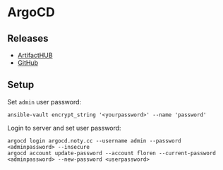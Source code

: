 # ArgoCD

## Releases

- [ArtifactHUB](https://artifacthub.io/packages/helm/argo/argo-cd)
- [GitHub](https://github.com/argoproj/argo-cd/releases)

## Setup

Set `admin` user password:

```shell
ansible-vault encrypt_string '<yourpassword>' --name 'password'
```

Login to server and set user password:

```shell
argocd login argocd.noty.cc --username admin --password <adminpassword> --insecure
argocd account update-password --account floren --current-password <adminpassword> --new-password <userpassword>
```
